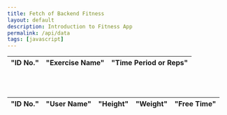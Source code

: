 ```yaml
---
title: Fetch of Backend Fitness
layout: default
description: Introduction to Fitness App   
permalink: /api/data
tags: [javascript]
---
```


<!-- HTML table fragment for page -->
<table>
        <thead>
          <tr>
              <th>"ID No."</th>
              <th>"Exercise Name"</th>
              <th>"Time Period or Reps"</th>
          </tr>
        </thead>
        <tbody id="refid"></tbody>
        </table>
        <script>
        {    
                   const resultContainer1  = document.getElementById("refid");
                    const url = "https://fitness.nighthawkcoders.tk/api/v1/fitnessApp";
                    //const url = "http://localhost:8080/api/v1/fitnessApp";
                    // prepare fetch GET options
                  const options = {
                  method: 'GET', // *GET, POST, PUT, DELETE, etc.
                  mode: 'cors', // no-cors, *cors, same-origin
                  cache: 'default', // *default, no-cache, reload, force-cache, only-if-cached
                  credentials: 'same-origin', // include, same-origin, omit
                  headers: {
                    'Content-Type': 'application/json'
                    // 'Content-Type': 'application/x-www-form-urlencoded',
                  },
                };
                // prepare fetch PUT options, clones with JS Spread Operator (...)
                const put_options = {...options, method: 'PUT'}; // clones and replaces method
                // fetch the API
                fetch(url, options)
                  // response is a RESTful "promise" on any successful fetch
                  .then(response => {
                    // check for response errors
                    if (response.status !== 200) {
                        error('GET API response failure: ' + response.status);
                        return;
                    }
                    response.json().then(data => {
                    console.log(data);
                    for (const rs of data)
                    {
                        const tr1 = document.createElement("tr");
                        const n11 = document.createElement("td");
                        const n21 = document.createElement("td");    
                        const n31 = document.createElement("td");
                        n11.innerHTML = rs.id;
                        n21.innerHTML = rs.exerciseName;
                        n31.innerHTML = rs.timePeriod;
                        tr1.appendChild(n11);
                        tr1.appendChild(n21);
                        tr1.appendChild(n31);
                        // add HTML to container
                        resultContainer1.appendChild(tr1);
                       // alert(rs.exerciseName);
                    }
      })
  })
  // catch fetch errors (ie Nginx ACCESS to server blocked)
  .catch(err => {
    error(err + " " + url);
  });
  }
  </script>
<br>
<br>
<table>
        <thead>
          <tr>
              <th>"ID No."</th>
              <th>"User Name"</th>
              <th>"Height"</th>
              <th>"Weight"</th>
              <th>"Free Time"</th>
          </tr>
        </thead>
        <tbody id="ref_id">
    <script>
      {
                    const url1 = "https://fitness.nighthawkcoders.tk/api/v1/users";
                    //const url = "http://localhost:8080/api/v1/users";
                    const resultContainer  = document.getElementById("ref_id");
                    fetch(url1)
                    .then(res1 => res1.json())
                    .then((data1) => {
                    alert("Fetching data..........");
                    for (const rs of data1)
                    {
                        const tr = document.createElement("tr");
                        const n1 = document.createElement("td");
                        const n2 = document.createElement("td");    
                        const n3 = document.createElement("td");
                        const n4 = document.createElement("td");    
                        const n5 = document.createElement("td");
                        n1.innerHTML = rs.id;
                        n2.innerHTML = rs.name;
                        n3.innerHTML = rs.height1+"'"+rs.height2+"\"";
                        n4.innerHTML = rs.weight;
                        n5.innerHTML = rs.freetime;
                        tr.appendChild(n1);
                        tr.appendChild(n2);
                        tr.appendChild(n3);
                        tr.appendChild(n4);
                        tr.appendChild(n5);
                        // add HTML to container
                        resultContainer.appendChild(tr);
                       // alert(rs.name);
                    }
                    })
                    .catch(err => { throw err });
                }
    </script>
</tbody>
</table>
